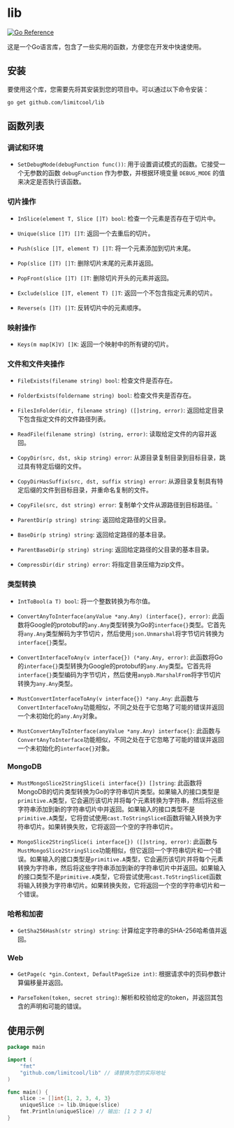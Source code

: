 # lib

[![Go Reference](https://pkg.go.dev/badge/github.com/limitcool/lib.svg)](https://pkg.go.dev/github.com/limitcool/lib)

这是一个Go语言库，包含了一些实用的函数，方便您在开发中快速使用。

## 安装

要使用这个库，您需要先将其安装到您的项目中。可以通过以下命令安装：

```bash
go get github.com/limitcool/lib
```

## 函数列表

###  调试和环境

- `SetDebugMode(debugFunction func())`: 用于设置调试模式的函数。它接受一个无参数的函数 `debugFunction` 作为参数，并根据环境变量 `DEBUG_MODE` 的值来决定是否执行该函数。

### 切片操作

- `InSlice(element T, Slice []T) bool`: 检查一个元素是否存在于切片中。

- `Unique(slice []T) []T`: 返回一个去重后的切片。

- `Push(slice []T, element T) []T`: 将一个元素添加到切片末尾。

- `Pop(slice []T) []T`: 删除切片末尾的元素并返回。

- `PopFront(slice []T) []T`: 删除切片开头的元素并返回。

- `Exclude(slice []T, element T) []T`: 返回一个不包含指定元素的切片。

- `Reverse(s []T) []T`: 反转切片中的元素顺序。
### 映射操作

- `Keys(m map[K]V) []K`: 返回一个映射中的所有键的切片。
###  文件和文件夹操作

- `FileExists(filename string) bool`: 检查文件是否存在。

- `FolderExists(foldername string) bool`: 检查文件夹是否存在。

- `FilesInFolder(dir, filename string) ([]string, error)`: 返回给定目录下包含指定文件的文件路径列表。

- `ReadFile(filename string) (string, error)`: 读取给定文件的内容并返回。

- `CopyDir(src, dst, skip string) error`: 从源目录复制目录到目标目录，跳过具有特定后缀的文件。

- `CopyDirHasSuffix(src, dst, suffix string) error`: 从源目录复制具有特定后缀的文件到目标目录，并重命名复制的文件。

- `CopyFile(src, dst string) error`: 复制单个文件从源路径到目标路径。`

- `ParentDir(p string) string`: 返回给定路径的父目录。

- `BaseDir(p string) string`: 返回给定路径的基本目录。

- `ParentBaseDir(p string) string`: 返回给定路径的父目录的基本目录。

- `CompressDir(dir string) error`: 将指定目录压缩为zip文件。
### 类型转换
- `IntToBool(a T) bool`: 将一个整数转换为布尔值。
- `ConvertAnyToInterface(anyValue *any.Any) (interface{}, error)`: 此函数将Google的protobuf的`any.Any`类型转换为Go的`interface{}`类型。它首先将`any.Any`类型解码为字节切片，然后使用`json.Unmarshal`将字节切片转换为`interface{}`类型。

- `ConvertInterfaceToAny(v interface{}) (*any.Any, error)`: 此函数将Go的`interface{}`类型转换为Google的protobuf的`any.Any`类型。它首先将`interface{}`类型编码为字节切片，然后使用`anypb.MarshalFrom`将字节切片转换为`any.Any`类型。

- `MustConvertInterfaceToAny(v interface{}) *any.Any`: 此函数与`ConvertInterfaceToAny`功能相似，不同之处在于它忽略了可能的错误并返回一个未初始化的`any.Any`对象。

- `MustConvertAnyToInterface(anyValue *any.Any) interface{}`: 此函数与`ConvertAnyToInterface`功能相似，不同之处在于它忽略了可能的错误并返回一个未初始化的`interface{}`对象。
### MongoDB
- `MustMongoSlice2StringSlice(i interface{}) []string`: 此函数将MongoDB的切片类型转换为Go的字符串切片类型。如果输入的接口类型是`primitive.A`类型，它会遍历该切片并将每个元素转换为字符串，然后将这些字符串添加到新的字符串切片中并返回。如果输入的接口类型不是`primitive.A`类型，它将尝试使用`cast.ToStringSliceE`函数将输入转换为字符串切片。如果转换失败，它将返回一个空的字符串切片。

- `MongoSlice2StringSlice(i interface{}) ([]string, error)`: 此函数与`MustMongoSlice2StringSlice`功能相似，但它返回一个字符串切片和一个错误。如果输入的接口类型是`primitive.A`类型，它会遍历该切片并将每个元素转换为字符串，然后将这些字符串添加到新的字符串切片中并返回。如果输入的接口类型不是`primitive.A`类型，它将尝试使用`cast.ToStringSliceE`函数将输入转换为字符串切片。如果转换失败，它将返回一个空的字符串切片和一个错误。
### 哈希和加密
- `GetSha256Hash(str string) string`: 计算给定字符串的SHA-256哈希值并返回。
### Web
- `GetPage(c *gin.Context, DefaultPageSize int)`: 根据请求中的页码参数计算偏移量并返回。

- `ParseToken(token, secret string)`: 解析和校验给定的token，并返回其包含的声明和可能的错误。

## 使用示例

```go
package main

import (
    "fmt"
    "github.com/limitcool/lib" // 请替换为您的实际地址
)

func main() {
    slice := []int{1, 2, 3, 4, 3}
    uniqueSlice := lib.Unique(slice)
    fmt.Println(uniqueSlice) // 输出: [1 2 3 4]
}
